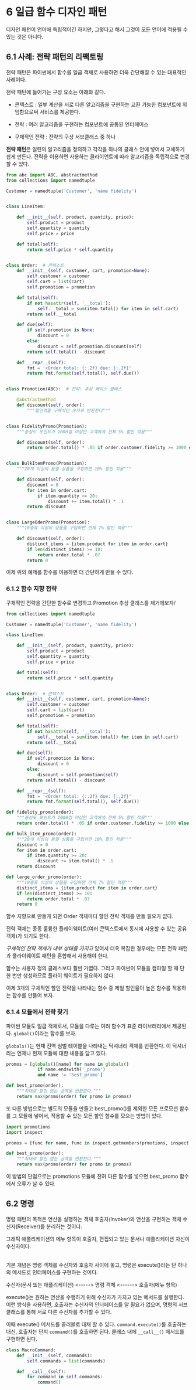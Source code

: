 # 6 일급 함수 디자인 패턴

디자인 패턴이 언어에 독립적이긴 하지만, 그렇다고 해서 그것이 모든 언어에 적용될 수 있는 것은 아니다.

## 6.1 사례: 전략 패턴의 리팩토링

전략 패턴은 파이썬에서 함수를 일급 객체로 사용하면 더욱 간단해질 수 있는 대표적인 사례이다.

전략 패턴에 들어가는 구성 요소는 아래와 같다.

- 콘텍스트 : 일부 계산을 서로 다른 알고리즘을 구현하는 교환 가능한 컴포넌트에 위임함으로써 서비스를 제공한다.

- 전략 : 여러 알고리즘을 구현하는 컴포넌트에 공통된 인터페이스

- 구체적인 전략 : 전략의 구상 서브클래스 중 하나

**전략 패턴**은 일련의 알고리즘을 정의하고 각각을 하나의 클래스 안에 넣어서 교체하기 쉽게 만든다. 전략을 이용하면 사용하는 클라이언트에 따라 알고리즘을 독립적으로 변경 할 수 있다.

```python
from abc import ABC, abstractmethod
from collections import namedtuple

Customer = namedtuple('Customer', 'name fidelity')


class LineItem:

    def __init__(self, product, quantity, price):
        self.product = product
        self.quantity = quantity
        self.price = price

    def total(self):
        return self.price * self.quantity


class Order:  # 콘텍스트
    def __init__(self, customer, cart, promotion=None):
        self.customer = customer
        self.cart = list(cart)
        self.promotion = promotion

    def total(self):
        if not hasattr(self, '__total'):
            self.__total = sum(item.total() for item in self.cart)
        return self.__total

    def due(self):
        if self.promotion is None:
            discount = 0
        else:
            discount = self.promotion.discount(self)
        return self.total() - discount

    def __repr__(self):
        fmt = '<Order total: {:.2f} due: {:.2f}'
        return fmt.format(self.total(), self.due())


class Promotion(ABC):  # 전략: 추상 베이스 클래스

    @abstractmethod
    def discount(self, order):
        """할인액을 구체적인 숫자로 반환한다"""


class FidelityPromo(Promotion):
    """충성도 포인트가 1000점 이상인 고객에게 전체 5% 할인 적용"""

    def discount(self, order):
        return order.total() * .05 if order.customer.fidelity >= 1000 else 0


class BulkItemPromo(Promotion):
    """20개 이상의 동일 상품을 구입하면 10% 할인 적용"""

    def discount(self, order):
        discount = 0
        for item in order.cart:
            if item.quantity >= 20:
                discount += item.total() * .1
        return discount


class LargeOderPromo(Promotion):
    """10종류 이상의 상품을 구입하면 전체 7% 할인 적용"""

    def discount(self, order):
        distinct_items = {item.product for item in order.cart}
        if len(distinct_items) >= 10:
            return order.total * .07
        return 0

```

이제 위의 예제를 함수를 이용하면 더 간단하게 만들 수 있다.

### 6.1.2 함수 지향 전략

구체적인 전략을 간단한 함수로 변경하고 Promotion 추상 클래스를 제거헤보자/

```python
from collections import namedtuple

Customer = namedtuple('Customer', 'name fidelity')

class LineItem:

    def __init__(self, product, quantity, price):
        self.product = product
        self.quantity = quantity
        self.price = price

    def total(self):
        return self.price * self.quantity


class Order:  # 콘텍스트
    def __init__(self, customer, cart, promotion=None):
        self.customer = customer
        self.cart = list(cart)
        self.promotion = promotion

    def total(self):
        if not hasattr(self, '__total'):
            self.__total = sum(item.total() for item in self.cart)
        return self.__total

    def due(self):
        if self.promotion is None:
            discount = 0
        else:
            discount = self.promotion(self)
        return self.total() - discount

    def __repr__(self):
        fmt = '<Order total: {:.2f} due: {:.2f}'
        return fmt.format(self.total(), self.due())

def fidelity_promo(order):
    """충성도 포인트가 1000점 이상인 고객에게 전체 5% 할인 적용"""
    return order.total() * .05 if order.customer.fidelity >= 1000 else 0

def bulk_item_promo(order):
    """20개 이상의 동일 상품을 구입하면 10% 할인 적용"""
    discount = 0
    for item in order.cart:
        if item.quantity >= 20:
            discount += item.total() * .1
    return discount

def large_order_promo(order):
    """10종류 이상의 상품을 구입하면 전체 7% 할인 적용"""
	distinct_items = {item.product for item in order.cart}
	if len(distinct_items) >= 10:
		return order.total * .07
	return 0
```

함수 지향으로 만들게 되면 Order 객체마다 할인 전략 객체를 만들 필요가 없다.

전략 객체는 종종 훌륭한 플레이웨이트(여러 콘텍스트에서 동시에 사용할 수 있는 공유 객체)가 되기도 한다.

_구체적인 전략 객체가 내부 상태를 가지고_ 있어서 더욱 복잡한 경우에는 모든 전략 패턴과 플라이웨이트 패턴을 혼합해서 사용해야 한다.

함수는 사용자 정의 클래스보다 훨씬 가볍다. 그리고 파이썬이 모듈을 컴파일 할 때 단 한 번만 생성하므로 플라이 웨이트가 필요하지 않다.

이제 3개의 구체적인 할인 전략을 나타내는 함수 중 제일 할인율이 높은 함수를 적용하는 함수를 만들어 보자.

### 6.1.4 모듈에서 전략 찾기

파이썬 모듈도 일급 객체로서, 모듈을 다루는 여러 함수가 표준 라이브러리에서 제공된다. `global()`이라는 함수를 보자.

`globals()`는 현재 전역 심벌 테이블을 나타내는 딕셔너리 객체를 반환한다. 이 딕셔너리는 언제나 현재 모듈에 대한 내용을 담고 있다.

```python
promos = [globals()[name] for name in globals()
			if name.endswith('_promo')
			and name != 'best_promo']

def best_promo(order):
	"""최대로 할인 받는 금액을 반환한다."""
	return max(promo(order) for promo in promos)
```

또 다른 방법으로는 별도의 모듈을 만들고 best_promo()를 제외한 모든 프로모션 함수를 그 모듈에 넣어서, 적용할 수 있는 모든 할인 함수를 모으는 방법이 있다.

```python
import promotions
import inspect

promos = [func for name, func in inspect.getmembers(prmotions, inspect.isfunction)]

def best_promo(order):
	"""최대로 할인 받는 금액을 반환한다."""
	return max(promo(order) for promo in promos)
```

이 방법의 단점으로는 promotions 모듈에 전혀 다른 함수를 넣으면 best_promo 함수에서 오류가 날 수 있다.

## 6.2 명령

명령 패턴의 목적은 연산을 실행하는 객체 호출자(Invoker)와 연산을 구현하는 객체 수신자(Receiver)를 분리하는 것이다.

그래픽 애플리케이션의 메뉴 항목이 호출자, 편집되고 있는 문서나 애플리케이션 자신이 수신자이다.

<br>
기본 개념은 명령 객체를 수신자와 호출자 사이에 놓고, 명령은 execute()라는 단 하나의 메서드로 인터페이스를 구현하는 것이다.

수신자(문서 또는 애플리케이션) <-----> 명령 객체 <------> 호출자(메뉴 항목)

execute()는 원하는 연산을 수행하기 위해 수신자가 가지고 있는 메서드를 실행한다. 이런 방식을 사용하면, 호출자는 수신자의 인터페이스를 알 필요가 없으며, 명령의 서브클래스를 통해 서로 다른 수신자를 추가할 수 있다.

이때 execute() 메서드를 콜러블로 대채 할 수 있다. `command.execute()`를 호출하는 대신, 호출자는 단지 `command()`를 호출하면 된다. 클래스 내에 `__call__()` 메서드를 구현하면 된다.

```python
class MacroCommand:
	def __init__(self, commands):
		self.commands = list(commands)

	def __call__(self):
		for command in self.commands:
			command()

